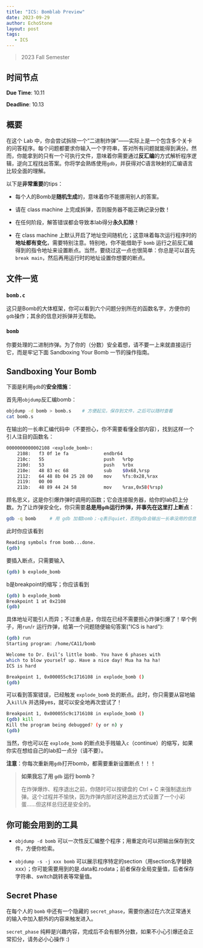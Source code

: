 ```yaml
---
title: "ICS: Bomblab Preview"
date: 2023-09-29
author: EchoStone
layout: post
tags:
   - ICS
---
```


> 2023 Fall Semester

## 时间节点

**Due Time**: 10.11

**Deadline**: 10.13

## 概要

在这个 Lab 中，你会尝试拆除一个“二进制炸弹”——实际上是一个包含多个关卡的问答程序。每个问题都要求你输入一个字符串，答对所有问题就能得到满分。然而，你能拿到的只有一个可执行文件，意味着你需要通过**反汇编**的方式解析程序逻辑，逆向工程找出答案。你将学会熟练使用`gdb`，并获得对C语言映射的汇编语言比较全面的理解。

以下是**非常重要**的tips：

* 每个人的Bomb是**随机生成**的，意味着你不能挪用别人的答案。

* 请在 class machine 上完成拆弹，否则服务器不能正确记录分数！

* 在任何阶段，解答错误都会导致本lab得分**永久扣除**！

* 在 class machine 上默认开启了地址空间随机化；这意味着每次运行程序时的**地址都有变化**，需要特别注意。特别地，你不能借助于 `bomb` 运行之前反汇编得到的指令地址来设置断点。当然，要绕过这一点也很简单：你总是可以首先 `break main`，然后再用运行时的地址设置你想要的断点。

## 文件一览

### `bomb.c`

这只是Bomb的大体框架，你可以看到六个问题分别所在的函数名字，方便你的`gdb`操作；其余的信息对拆弹并无帮助。

### `bomb`

你要处理的二进制炸弹。为了你的（分数）安全着想，请不要一上来就直接运行它，而是牢记下面 Sandboxing Your Bomb 一节的操作指南。


## Sandboxing Your Bomb

下面是利用`gdb`的**安全措施**：

首先用`objdump`反汇编bomb：
```sh
objdump -d bomb > bomb.s    # 方便起见，保存到文件，之后可以随时查看
cat bomb.s
```
在输出的一长串汇编代码中（不要担心，你不需要看懂全部内容），找到这样一个引人注目的函数名：

```sh
0000000000002108 <explode_bomb>:
    2108:	f3 0f 1e fa          	endbr64 
    210c:	55                   	push   %rbp
    210d:	53                   	push   %rbx
    210e:	48 83 ec 68          	sub    $0x68,%rsp
    2112:	64 48 8b 04 25 28 00 	mov    %fs:0x28,%rax
    2119:	00 00 
    211b:	48 89 44 24 58       	mov    %rax,0x58(%rsp)

```

顾名思义，这是你引爆炸弹时调用的函数；它会连接服务器，给你的lab扣上分数。为了让炸弹安全化，你只需要**总是用`gdb`运行炸弹，并事先在这里打上断点**：

```sh
gdb -q bomb     # 用 gdb 加载bomb；-q表示quiet，否则gdb会输出一长串没用的信息
```

此时你应该看到

```sh
Reading symbols from bomb...done.
(gdb) 
```

要插入断点，只需要输入

```sh
(gdb) b explode_bomb
```

b是breakpoint的缩写；你应该看到

```sh
(gdb) b explode_bomb
Breakpoint 1 at 0x2108
(gdb) 
```

具体地址可能引人而异；不过重点是，你现在已经不需要担心炸弹引爆了！举个例子，用`run`/`r` 运行炸弹，给第一个问题随便输句答案("ICS is hard"):

```sh
(gdb) run
Starting program: /home/CA11/bomb 

Welcome to Dr. Evil‘s little bomb. You have 6 phases with
which to blow yourself up. Have a nice day! Mua ha ha ha!
ICS is hard

Breakpoint 1, 0x000055c9c1716108 in explode_bomb ()
(gdb) 
```

可以看到答案错误，已经触发 `explode_bomb` 处的断点。此时，你只需要从容地输入`kill`/`k` 并选择yes，就可以安全地再次尝试了！

```sh
Breakpoint 1, 0x000055c9c1716108 in explode_bomb ()
(gdb) kill
Kill the program being debugged? (y or n) y
(gdb) 
```

当然，你也可以在 `explode_bomb` 的断点处手贱输入`c`（continue）的缩写，如果你实在想给自己的lab扣一点分（请不要）。

**注意**：你每次重新用`gdb`打开bomb，都需要重新设置断点！！！

> **如果我忘了用 `gdb` 运行 bomb？**
> 
> 在炸弹爆炸、程序退出之前，你随时可以按键盘的 Ctrl + C 来强制退出炸弹。这个过程并不愉快，因为炸弹内部对这种退出方式设置了一个小彩蛋……但这样总归还是安全的。



## 你可能会用到的工具

* `objdump -d bomb` 可以一次性反汇编整个程序；用重定向可以把输出保存到文件，方便你检索。

* `objdump -s -j xxx bomb` 可以展示程序特定的section（用section名字替换xxx）；你可能需要用到的是.data和.rodata；前者保存全局变量值，后者保存字符串、switch跳转表等常量值。


## Secret Phase

在每个人的 `bomb` 中还有一个隐藏的 `secret_phase`，需要你通过在六次正常通关的输入中加入额外的内容来触发进入。

`secret_phase` 纯粹是兴趣内容，完成后不会有额外分数，如果不小心引爆还会正常扣分，请务必小心操作 :)

